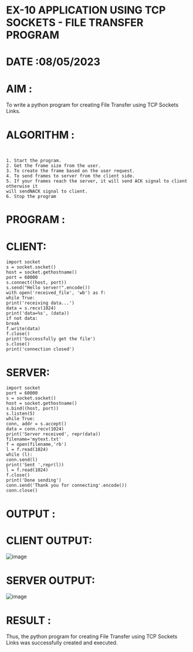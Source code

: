 # EX-10 APPLICATION USING TCP SOCKETS - FILE TRANSFER PROGRAM

# DATE :08/05/2023

# AIM :
To write a python program for creating File Transfer using TCP Sockets Links.


# ALGORITHM :
```


1. Start the program.
2. Get the frame size from the user.
3. To create the frame based on the user request.
4. To send frames to server from the client side.
5. If your frames reach the server, it will send ACK signal to client otherwise it
will sendNACK signal to client.
6. Stop the program
```

# PROGRAM :

# CLIENT:
```
import socket
s = socket.socket()
host = socket.gethostname()
port = 60000
s.connect((host, port))
s.send("Hello server!".encode())
with open('received_file', 'wb') as f:
while True:
print('receiving data...')
data = s.recv(1024)
print('data=%s', (data))
if not data:
break
f.write(data)
f.close()
print('Successfully get the file')
s.close()
print('connection closed')
```
# SERVER:
```
import socket
port = 60000
s = socket.socket()
host = socket.gethostname()
s.bind((host, port))
s.listen(5)
while True:
conn, addr = s.accept()
data = conn.recv(1024)
print('Server received', repr(data))
filename='mytext.txt'
f = open(filename,'rb')
l = f.read(1024)
while (l):
conn.send(l)
print('Sent ',repr(l))
l = f.read(1024)
f.close()
print('Done sending')
conn.send('Thank you for connecting'.encode())
conn.close()
```


# OUTPUT :

# CLIENT OUTPUT:

![image](https://github.com/kasivishvanathV/EX-10/assets/118787417/c4f23f76-0771-402e-9e3e-b4e200751411)

# SERVER OUTPUT:

![image](https://github.com/kasivishvanathV/EX-10/assets/118787417/8083ce5b-2f38-43c4-b900-8f3cc2a810ab)



# RESULT :
Thus, the python program for creating File Transfer using TCP Sockets Links was successfully
created and executed.
